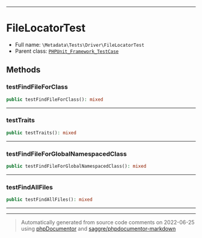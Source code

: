 ***

# FileLocatorTest





* Full name: `\Metadata\Tests\Driver\FileLocatorTest`
* Parent class: [`PHPUnit_Framework_TestCase`](../../../PHPUnit_Framework_TestCase.md)




## Methods


### testFindFileForClass



```php
public testFindFileForClass(): mixed
```











***

### testTraits



```php
public testTraits(): mixed
```











***

### testFindFileForGlobalNamespacedClass



```php
public testFindFileForGlobalNamespacedClass(): mixed
```











***

### testFindAllFiles



```php
public testFindAllFiles(): mixed
```











***


***
> Automatically generated from source code comments on 2022-06-25 using [phpDocumentor](http://www.phpdoc.org/) and [saggre/phpdocumentor-markdown](https://github.com/Saggre/phpDocumentor-markdown)

